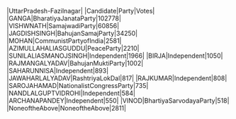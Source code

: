  
|UttarPradesh-Fazilnagar|
|Candidate|Party|Votes|
|GANGA|BharatiyaJanataParty|102778|
|VISHWNATH|SamajwadiParty|60856|
|JAGDISHSINGH|BahujanSamajParty|34250|
|MOHAN|CommunistPartyofIndia|2581|
|AZIMULLAHALIASGUDDU|PeaceParty|2210|
|SUNILALIASMANOJSINGH|Independent|1966|
|BIRJA|Independent|1050|
|RAJMANGALYADAV|BahujanMuktiParty|1002|
|SAHARUNNISA|Independent|893|
|JAWAHARLALYADAV|RashtriyaLokDal|817|
|RAJKUMAR|Independent|808|
|SAROJAHAMAD|NationalistCongressParty|735|
|NANDLALGUPTVIDROHI|Independent|584|
|ARCHANAPANDEY|Independent|550|
|VINOD|BhartiyaSarvodayaParty|518|
|NoneoftheAbove|NoneoftheAbove|2811|
